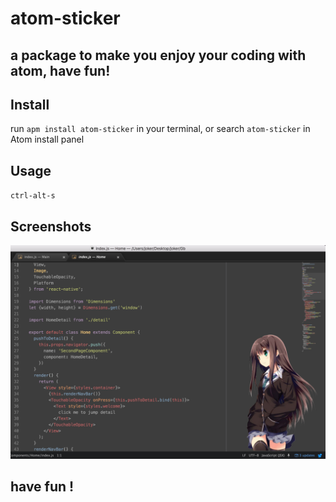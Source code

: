 # atom-sticker

## a package to make you enjoy your coding with atom, have fun!

## Install

run `apm install atom-sticker` in your terminal, or search `atom-sticker` in Atom install panel

## Usage

`ctrl-alt-s`

## Screenshots

![](screenshots.jpeg)

## have fun !
